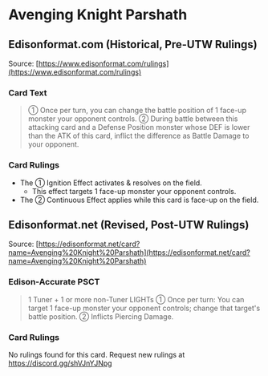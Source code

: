 # Avenging Knight Parshath

## Edisonformat.com (Historical, Pre-UTW Rulings)

Source: [https://www.edisonformat.com/rulings](https://www.edisonformat.com/rulings)

### Card Text

> ① Once per turn, you can change the battle position of 1 face-up monster your opponent controls. ② During battle between this attacking card and a Defense Position monster whose DEF is lower than the ATK of this card, inflict the difference as Battle Damage to your opponent.

### Card Rulings

*   The ① Ignition Effect activates & resolves on the field.
    *   This effect targets 1 face-up monster your opponent controls.
*   The ② Continuous Effect applies while this card is face-up on the field.

## Edisonformat.net (Revised, Post-UTW Rulings)

Source: [https://edisonformat.net/card?name=Avenging%20Knight%20Parshath](https://edisonformat.net/card?name=Avenging%20Knight%20Parshath)

### Edison-Accurate PSCT

> 1 Tuner + 1 or more non-Tuner LIGHTs
> ① Once per turn: You can target 1 face-up monster your opponent controls; change that target's battle position.
> ② Inflicts Piercing Damage.

### Card Rulings

No rulings found for this card. Request new rulings at https://discord.gg/shVJnYJNpg
            
